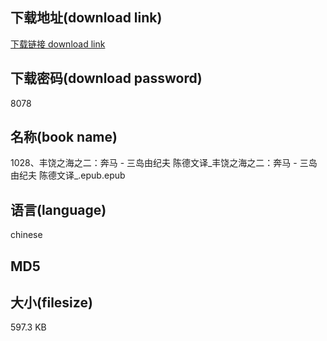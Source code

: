 ## 下载地址(download link)
[下载链接 download link](https://tutu365.netlify.app/?s=1028%E3%80%81%E4%B8%B0%E9%A5%B6%E4%B9%8B%E6%B5%B7%E4%B9%8B%E4%BA%8C%EF%BC%9A%E5%A5%94%E9%A9%AC+-+%E4%B8%89%E5%B2%9B%E7%94%B1%E7%BA%AA%E5%A4%AB+%E9%99%88%E5%BE%B7%E6%96%87%E8%AF%91_%E4%B8%B0%E9%A5%B6%E4%B9%8B%E6%B5%B7%E4%B9%8B%E4%BA%8C%EF%BC%9A%E5%A5%94%E9%A9%AC+-+%E4%B8%89%E5%B2%9B%E7%94%B1%E7%BA%AA%E5%A4%AB+%E9%99%88%E5%BE%B7%E6%96%87%E8%AF%91_.epub)

## 下载密码(download password)
8078

## 名称(book name)
1028、丰饶之海之二：奔马 - 三岛由纪夫 陈德文译_丰饶之海之二：奔马 - 三岛由纪夫 陈德文译_.epub.epub

## 语言(language)
chinese

## MD5


## 大小(filesize)
597.3 KB

